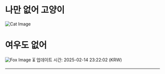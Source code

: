 
# 나만 없어 고양이

![Cat Image](https://cdn2.thecatapi.com/images/qn.jpg)

# 여우도 없어
![Fox Image](https://randomfox.ca/images/25.jpg)
⏳ 업데이트 시간: 2025-02-14 23:22:02 (KRW)

---
